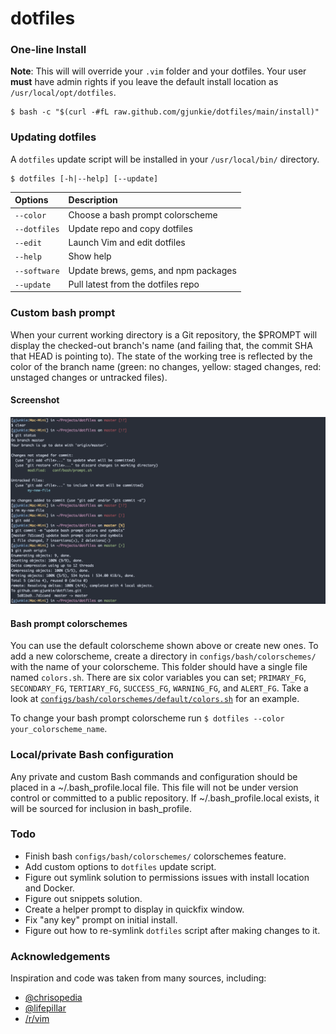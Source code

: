 # dotfiles

### One-line Install

**Note**: This will will override your `.vim` folder and your dotfiles. Your user **must** have admin rights if you leave the default install location as `/usr/local/opt/dotfiles`.
```
$ bash -c "$(curl -#fL raw.github.com/gjunkie/dotfiles/main/install)"
```

### Updating dotfiles

A `dotfiles` update script will be installed in your `/usr/local/bin/` directory. 

```
$ dotfiles [-h|--help] [--update]
```

| Options        | Description                          |
| :------------- | :----------------------------------- |
| `--color`      | Choose a bash prompt colorscheme     |
| `--dotfiles`   | Update repo and copy dotfiles        |
| `--edit`       | Launch Vim and edit dotfiles         |
| `--help`       | Show help                            |
| `--software`   | Update brews, gems, and npm packages |
| `--update`     | Pull latest from the dotfiles repo   |

### Custom bash prompt

When your current working directory is a Git repository, the $PROMPT will display the checked-out branch's name (and failing that, the commit SHA that HEAD is pointing to). The state of the working tree is reflected by the color of the branch name (green: no changes, yellow: staged changes, red: unstaged changes or untracked files).

#### Screenshot

![bash prompt](https://raw.githubusercontent.com/gjunkie/dotfiles/master/images/bash_prompt_and_git.png)

#### Bash prompt colorschemes

You can use the default colorscheme shown above or create new ones. To add a new colorscheme, create a directory in `configs/bash/colorschemes/` with the name of your colorscheme. This folder should have a single file named `colors.sh`. There are six color variables you can set; `PRIMARY_FG`, `SECONDARY_FG`, `TERTIARY_FG`, `SUCCESS_FG`, `WARNING_FG`, and `ALERT_FG`. Take a look at [`configs/bash/colorschemes/default/colors.sh`](https://github.com/gjunkie/dotfiles/blob/master/configs/bash/colorschemes/default/colors.sh) for an example.

To change your bash prompt colorscheme run `$ dotfiles --color your_colorscheme_name`.

### Local/private Bash configuration

Any private and custom Bash commands and configuration should be placed in a ~/.bash_profile.local file. This file will not be under version control or committed to a public repository. If ~/.bash_profile.local exists, it will be sourced for inclusion in bash_profile.

### Todo

- Finish bash `configs/bash/colorschemes/` colorschemes feature.
- Add custom options to `dotfiles` update script.
- Figure out symlink solution to permissions issues with install location and Docker.
- Figure out snippets solution.
- Create a helper prompt to display in quickfix window.
- Fix "any key" prompt on initial install.
- Figure out how to re-symlink `dotfiles` script after making changes to it.

### Acknowledgements 

Inspiration and code was taken from many sources, including:

- [@chrisopedia](https://github.com/chrisopedia/dotfiles)
- [@lifepillar](https://github.com/lifepillar/vimrc)
- [/r/vim](https://www.reddit.com/r/vim/)
